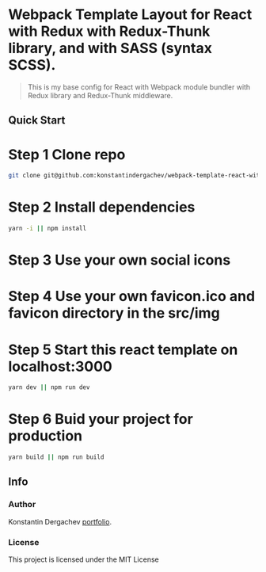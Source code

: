 # Webpack Template Layout for React with Redux with Redux-Thunk library, and with SASS (syntax SCSS).

> This is my base config for React with Webpack module bundler with Redux library and Redux-Thunk middleware.

## Quick Start

# Step 1 Clone repo

```bash
git clone git@github.com:konstantindergachev/webpack-template-react-with-redux-and-sass.git
```

# Step 2 Install dependencies

```bash
yarn -i || npm install
```

# Step 3 Use your own social icons

# Step 4 Use your own favicon.ico and favicon directory in the src/img

# Step 5 Start this react template on localhost:3000

```bash
yarn dev || npm run dev
```

# Step 6 Buid your project for production

```bash
yarn build || npm run build
```

## Info

### Author

Konstantin Dergachev [portfolio](http://dergachevkonstantin.surge.sh/).

### License

This project is licensed under the MIT License
